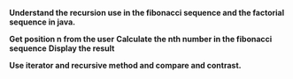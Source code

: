 **Understand the recursion use in the fibonacci sequence and the factorial sequence in java.**

**Get position n from the user**
**Calculate the nth number in the fibonacci sequence**
**Display the result**

**Use iterator and recursive method and compare and contrast.**

